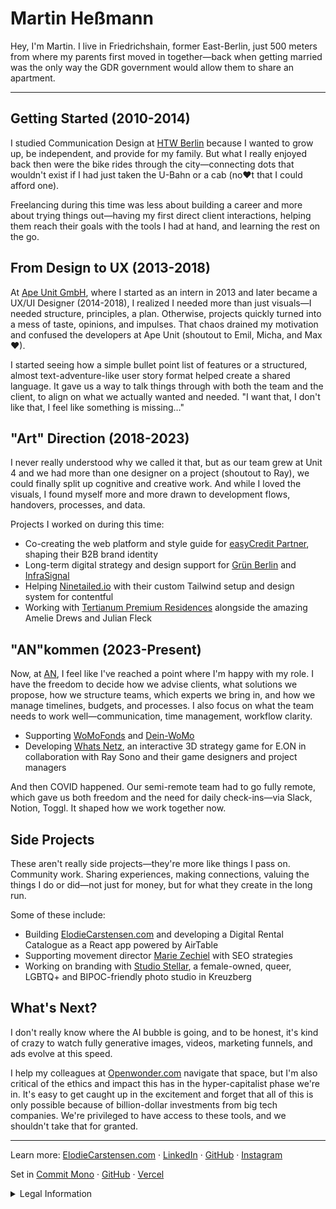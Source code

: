 # Martin Heßmann

Hey, I'm Martin. I live in Friedrichshain, former East-Berlin, just 500 meters from where my parents first moved in together—back when getting married was the only way the GDR government would allow them to share an apartment.

---

## Getting Started (2010-2014)

I studied Communication Design at [HTW Berlin](https://www.htw-berlin.de/) because I wanted to grow up, be independent, and provide for my family. But what I really enjoyed back then were the bike rides through the city—connecting dots that wouldn't exist if I had just taken the U-Bahn or a cab (no❤️t that I could afford one).

Freelancing during this time was less about building a career and more about trying things out—having my first direct client interactions, helping them reach their goals with the tools I had at hand, and learning the rest on the go.

## From Design to UX (2013-2018)

At [Ape Unit GmbH](https://apeunit.com), where I started as an intern in 2013 and later became a UX/UI Designer (2014-2018), I realized I needed more than just visuals—I needed structure, principles, a plan. Otherwise, projects quickly turned into a mess of taste, opinions, and impulses. That chaos drained my motivation and confused the developers at Ape Unit (shoutout to Emil, Micha, and Max ♥).

I started seeing how a simple bullet point list of features or a structured, almost text-adventure-like user story format helped create a shared language. It gave us a way to talk things through with both the team and the client, to align on what we actually wanted and needed. "I want that, I don't like that, I feel like something is missing…"

## "Art" Direction (2018-2023)

I never really understood why we called it that, but as our team grew at Unit 4 and we had more than one designer on a project (shoutout to Ray), we could finally split up cognitive and creative work. And while I loved the visuals, I found myself more and more drawn to development flows, handovers, processes, and data.

Projects I worked on during this time:
- Co-creating the web platform and style guide for [easyCredit Partner](https://www.easycredit-ratenkauf.de/), shaping their B2B brand identity
- Long-term digital strategy and design support for [Grün Berlin](https://gruen-berlin.de) and [InfraSignal](https://infrasignal.de)
- Helping [Ninetailed.io](https://www.ninetailed.io/) with their custom Tailwind setup and design system for contentful
- Working with [Tertianum Premium Residences](https://www.tertianum-berlin.de/) alongside the amazing Amelie Drews and Julian Fleck

## "AN"kommen (2023-Present)

Now, at [AN](https://an.jetzt), I feel like I've reached a point where I'm happy with my role. I have the freedom to decide how we advise clients, what solutions we propose, how we structure teams, which experts we bring in, and how we manage timelines, budgets, and processes. I also focus on what the team needs to work well—communication, time management, workflow clarity.

- Supporting [WoMoFonds](https://womofonds.de/) and [Dein-WoMo](https://dein-womo.de/)
- Developing [Whats Netz](https://www.eon.com/de/c/whatsnetz.html), an interactive 3D strategy game for E.ON in collaboration with Ray Sono and their game designers and project managers

And then COVID happened. Our semi-remote team had to go fully remote, which gave us both freedom and the need for daily check-ins—via Slack, Notion, Toggl. It shaped how we work together now.

## Side Projects

These aren't really side projects—they're more like things I pass on. Community work. Sharing experiences, making connections, valuing the things I do or did—not just for money, but for what they create in the long run.

Some of these include:
- Building [ElodieCarstensen.com](https://www.elodiecarstensen.com/) and developing a Digital Rental Catalogue as a React app powered by AirTable
- Supporting movement director [Marie Zechiel](https://mariezechiel.com/) with SEO strategies
- Working on branding with [Studio Stellar](https://www.studiostellar.berlin/), a female-owned, queer, LGBTQ+ and BIPOC-friendly photo studio in Kreuzberg

## What's Next?

I don't really know where the AI bubble is going, and to be honest, it's kind of crazy to watch fully generative images, videos, marketing funnels, and ads evolve at this speed.

I help my colleagues at [Openwonder.com](https://openwonder.com) navigate that space, but I'm also critical of the ethics and impact this has in the hyper-capitalist phase we're in. It's easy to get caught up in the excitement and forget that all of this is only possible because of billion-dollar investments from big tech companies. We're privileged to have access to these tools, and we shouldn't take that for granted.

---

Learn more:
<a href="https://www.elodiecarstensen.com">ElodieCarstensen.com</a> ·
<a href="https://www.linkedin.com/in/martin-hessmann/">LinkedIn</a> ·
<a href="https://github.com/Martinhessmann">GitHub</a> ·
<a href="https://www.instagram.com/martinhessmann/">Instagram</a>


Set in <a href="https://commitmono.com/">Commit Mono</a> · <a href="https://github.com/Martinhessmann/martinhessmann.com">GitHub</a> · <a href="https://vercel.com">Vercel</a>
<details>
<summary>Legal Information</summary>

**Contact & Legal Notice (Impressum)**
Martin Heßmann
Kadiner Str. 20a
10243 Berlin
Germany

Email: hi@martinhessmann.com

*This legal notice complies with § 5 TMG (German Telemedia Act)*
</details>